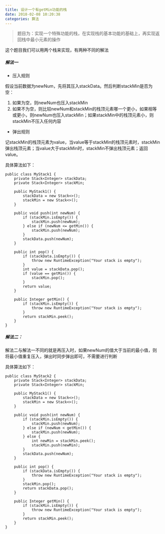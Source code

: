 ```yaml
---
title: 设计一个有getMin功能的栈
date: 2018-02-08 10:20:38
categories: 算法
---
```


> 题目为：实现一个特殊功能的栈，在实现栈的基本功能的基础上，再实现返回栈中最小元素的操作

这个题目我们可以用两个栈来实现，有两种不同的解法

##### 解法一

* 压入规则

假设当前数据为newNum，先将其压入stackData。然后判断stackMin是否为空：

1. 如果为空，则newNum也压入stackMin
2. 如果不为空，则比较newNum和stackMin的栈顶元素哪一个更小，如果相等或更小，则newNum也压入stackMin；如果stackMin中的栈顶元素小，则stackMin不压入任何内容

* 弹出规则

记stackMin的栈顶元素为value，当value等于stackMin的栈顶元素时，stackMin弹出栈顶元素；当value大于stackMin时，stackMin不弹出栈顶元素；返回value。

具体算法如下：

```
public class MyStack1 {
    private Stack<Integer> stackData;
    private Stack<Integer> stackMin;

    public MyStack1() {
        stackData = new Stack<>();
        stackMin = new Stack<>();
    }

    public void push(int newNum) {
        if (stackMin.isEmpty()) {
            stackMin.push(newNum);
        } else if (newNum <= getMin()) {
            stackMin.push(newNum);
        }
        stackData.push(newNum);
    }

    public int pop() {
        if (stackData.isEmpty()) {
            throw new RuntimeException("Your stack is empty");
        }
        int value = stackData.pop();
        if (value == getMin()) {
            stackMin.pop();
        }
        return value;
    }

    public Integer getMin() {
        if (stackMin.isEmpty()) {
            throw new RuntimeException("Your stack is empty");
        }
        return stackMin.peek();
    }
}
```


##### 解法二：

解法二与解法一不同的就是再压入时，如果newNum的值大于当前的最小值，则将最小值重复压入，弹出时同步弹出即可，不需要进行判断

具体算法如下：

```
public class MyStack2 {
    private Stack<Integer> stackData;
    private Stack<Integer> stackMin;

    public MyStack1() {
        stackData = new Stack<>();
        stackMin = new Stack<>();
    }

    public void push(int newNum) {
        if (stackMin.isEmpty()) {
            stackMin.push(newNum);
        } else if (newNum < getMin()) {
            stackMin.push(newNum);
        } else {
            int newMin = stackMin.peek();
            stackMin.push(newMin);
        }
        stackData.push(newNum);
    }

    public int pop() {
        if (stackData.isEmpty()) {
            throw new RuntimeException("Your stack is empty");
        }
        stackMin.pop();
        return stackData.pop();
    }

    public Integer getMin() {
        if (stackMin.isEmpty()) {
            throw new RuntimeException("Your stack is empty");
        }
        return stackMin.peek();
    }
}
```



